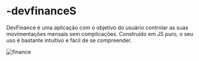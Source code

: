 # -devfinanceS

DevFinance é uma aplicação com o objetivo do usuário controlar as suas movimentações mensais sem complicações. 
Construído em JS puro, o seu uso é bastante intuítivo e fácil de se compreender.


![finance](https://user-images.githubusercontent.com/51303068/109363765-193a8a00-786c-11eb-8ade-e9475f1c6a69.PNG)

